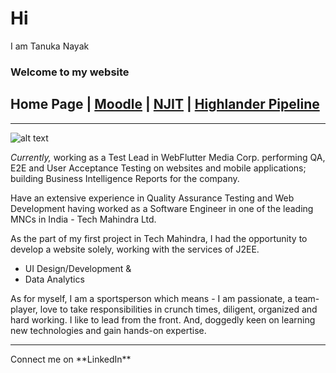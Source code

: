 # Hi
I am Tanuka Nayak
### Welcome to my website

## Home Page | [Moodle](http://njit2.mrooms.net/) | [NJIT](http://www.njit.edu/) | [Highlander Pipeline](https://www6.njit.edu/cp/login.php)
<hr>

![alt text](http://cn-com.com/wp-content/uploads/2016/12/NJIT-Slider_polebanners.jpg)

_Currently,_ working as a Test Lead in WebFlutter Media Corp. performing QA, E2E and User Acceptance Testing on websites and mobile applications; building Business Intelligence Reports for the company. 

Have an extensive experience in Quality Assurance Testing and Web Development having worked as a Software Engineer in one of the leading MNCs in India - Tech Mahindra Ltd. 

As the part of my first project in Tech Mahindra, I had the opportunity to develop a website solely, working with the services of J2EE.
- UI Design/Development &
- Data Analytics

As for myself, I am a sportsperson which means - I am passionate, a team-player, love to take responsibilities in crunch times, diligent, organized and hard   working. I like to lead from the front. And, doggedly keen on learning new technologies and gain hands-on expertise.
<hr>
Connect me on **LinkedIn**
